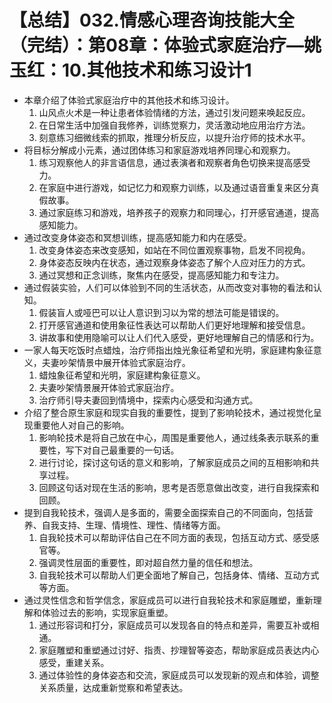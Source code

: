 # 【总结】032.情感心理咨询技能大全（完结）：第08章：体验式家庭治疗—姚玉红：10.其他技术和练习设计1

-   本章介绍了体验式家庭治疗中的其他技术和练习设计。
    1.  山风点火术是一种让患者体验情绪的方法，通过引发问题来唤起反应。
    2.  在日常生活中加强自我修养，训练觉察力，灵活激动地应用治疗方法。
    3.  刻意练习细微线索的抓取，推理分析反应，以提升治疗师的技术水平。
-   将目标分解成小元素，通过团体练习和家庭游戏培养同理心和观察力。
    1.  练习观察他人的非言语信息，通过表演者和观察者角色切换来提高感受力。
    2.  在家庭中进行游戏，如记忆力和观察力训练，以及通过语音重复来区分真假故事。
    3.  通过家庭练习和游戏，培养孩子的观察力和同理心，打开感官通道，提高感知能力。
-   通过改变身体姿态和冥想训练，提高感知能力和内在感受。
    1.  改变身体姿态来改变感知，如站在不同位置观察事物，启发不同视角。
    2.  身体姿态反映内在状态，通过观察身体姿态了解个人应对压力的方式。
    3.  通过冥想和正念训练，聚焦内在感受，提高感知能力和专注力。
-   通过假装实验，人们可以体验到不同的生活状态，从而改变对事物的看法和认知。
    1.  假装盲人或哑巴可以让人意识到习以为常的想法可能是错误的。
    2.  打开感官通道和使用象征性表达可以帮助人们更好地理解和接受信息。
    3.  讲故事和使用隐喻可以让人们代入感受，更好地理解自己的情感和行为。
-   一家人每天吃饭时点蜡烛，治疗师指出烛光象征希望和光明，家庭建构象征意义，夫妻吵架情景中展开体验式家庭治疗。
    1.  蜡烛象征希望和光明，家庭建构象征意义。
    2.  夫妻吵架情景展开体验式家庭治疗。
    3.  治疗师引导夫妻回到情境中，探索内心感受和沟通方式。
-   介绍了整合原生家庭和现实自我的重要性，提到了影响轮技术，通过视觉化呈现重要他人对自己的影响。
    1.  影响轮技术是将自己放在中心，周围是重要他人，通过线条表示联系的重要性，写下对自己最重要的一句话。
    2.  进行讨论，探讨这句话的意义和影响，了解家庭成员之间的互相影响和共享过程。
    3.  回顾这句话对现在生活的影响，思考是否愿意做出改变，进行自我探索和回顾。
-   提到自我轮技术，强调人是多面的，需要全面探索自己的不同面向，包括营养、自我支持、生理、情境性、理性、情绪等方面。
    1.  自我轮技术可以帮助评估自己在不同方面的表现，包括互动方式、感受感官等。
    2.  强调灵性层面的重要性，即对超自然力量的信任和想法。
    3.  自我轮技术可以帮助人们更全面地了解自己，包括身体、情绪、互动方式等方面。
-   通过灵性信念和哲学信念，家庭成员可以进行自我轮技术和家庭雕塑，重新理解和体验过去的影响，实现家庭重塑。
    1.  通过形容词和打分，家庭成员可以发现各自的特点和差异，需要互补或相通。
    2.  家庭雕塑和重塑通过讨好、指责、抄理智等姿态，帮助家庭成员表达内心感受，重建关系。
    3.  通过体验性的身体姿态和交流，家庭成员可以发现新的观点和体验，调整关系质量，达成重新觉察和希望表达。